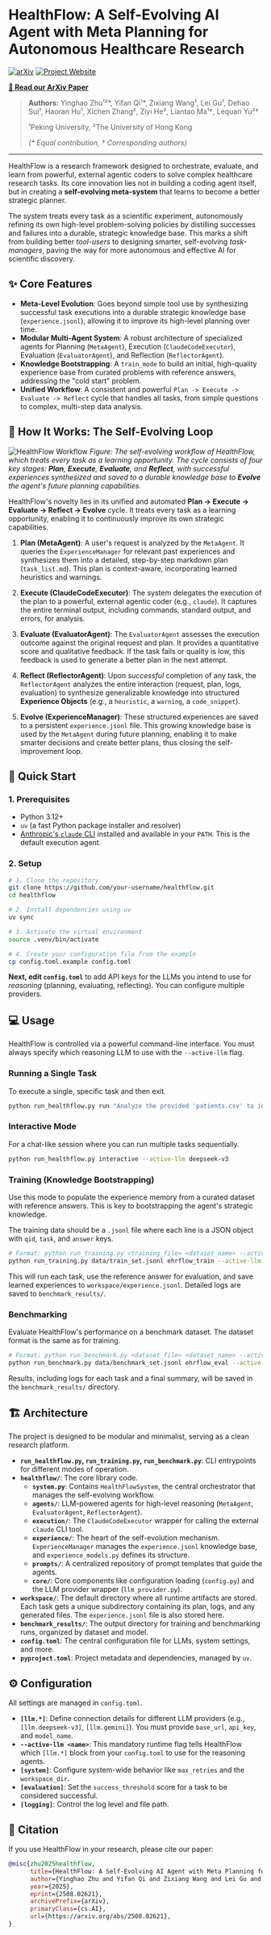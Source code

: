 # HealthFlow: A Self-Evolving AI Agent with Meta Planning for Autonomous Healthcare Research

[![arXiv](https://img.shields.io/badge/arXiv-2508.02621-b31b1b.svg)](https://arxiv.org/abs/2508.02621)
[![Project Website](https://img.shields.io/badge/Project%20Website-HealthFlow-0066cc.svg)](https://healthflow-agent.netlify.app)

**[📜 Read our ArXiv Paper](https://arxiv.org/abs/2508.02621)**

> **Authors:** Yinghao Zhu¹²*, Yifan Qi¹*, Zixiang Wang¹, Lei Gu¹, Dehao Sui¹, Haoran Hu¹, Xichen Zhang², Ziyi He², Liantao Ma¹†, Lequan Yu²†
>
> ¹Peking University, ²The University of Hong Kong
>
> *(\* Equal contribution, † Corresponding authors)*

---

HealthFlow is a research framework designed to orchestrate, evaluate, and learn from powerful, external agentic coders to solve complex healthcare research tasks. Its core innovation lies not in building a coding agent itself, but in creating a **self-evolving meta-system** that learns to become a better strategic planner.

The system treats every task as a scientific experiment, autonomously refining its own high-level problem-solving policies by distilling successes and failures into a durable, strategic knowledge base. This marks a shift from building better *tool-users* to designing smarter, self-evolving *task-managers*, paving the way for more autonomous and effective AI for scientific discovery.

## ✨ Core Features

-   **Meta-Level Evolution**: Goes beyond simple tool use by synthesizing successful task executions into a durable strategic knowledge base (`experience.jsonl`), allowing it to improve its high-level planning over time.
-   **Modular Multi-Agent System**: A robust architecture of specialized agents for Planning (`MetaAgent`), Execution (`ClaudeCodeExecutor`), Evaluation (`EvaluatorAgent`), and Reflection (`ReflectorAgent`).
-   **Knowledge Bootstrapping**: A `train_mode` to build an initial, high-quality experience base from curated problems with reference answers, addressing the "cold start" problem.
-   **Unified Workflow**: A consistent and powerful `Plan -> Execute -> Evaluate -> Reflect` cycle that handles all tasks, from simple questions to complex, multi-step data analysis.

## 🚀 How It Works: The Self-Evolving Loop

![HealthFlow Workflow](assets/healthflow_workflow.png)
*Figure: The self-evolving workflow of HealthFlow, which treats every task as a learning opportunity. The cycle consists of four key stages: **Plan**, **Execute**, **Evaluate**, and **Reflect**, with successful experiences synthesized and saved to a durable knowledge base to **Evolve** the agent's future planning capabilities.*

HealthFlow's novelty lies in its unified and automated **Plan -> Execute -> Evaluate -> Reflect -> Evolve** cycle. It treats every task as a learning opportunity, enabling it to continuously improve its own strategic capabilities.

1.  **Plan (MetaAgent)**: A user's request is analyzed by the `MetaAgent`. It queries the `ExperienceManager` for relevant past experiences and synthesizes them into a detailed, step-by-step markdown plan (`task_list.md`). This plan is context-aware, incorporating learned heuristics and warnings.

2.  **Execute (ClaudeCodeExecutor)**: The system delegates the execution of the plan to a powerful, external agentic coder (e.g., `claude`). It captures the entire terminal output, including commands, standard output, and errors, for analysis.

3.  **Evaluate (EvaluatorAgent)**: The `EvaluatorAgent` assesses the execution outcome against the original request and plan. It provides a quantitative score and qualitative feedback. If the task fails or quality is low, this feedback is used to generate a better plan in the next attempt.

4.  **Reflect (ReflectorAgent)**: Upon *successful* completion of any task, the `ReflectorAgent` analyzes the entire interaction (request, plan, logs, evaluation) to synthesize generalizable knowledge into structured **Experience Objects** (e.g., a `heuristic`, a `warning`, a `code_snippet`).

5.  **Evolve (ExperienceManager)**: These structured experiences are saved to a persistent `experience.jsonl` file. This growing knowledge base is used by the `MetaAgent` during future planning, enabling it to make smarter decisions and create better plans, thus closing the self-improvement loop.

## 🏁 Quick Start

### 1. Prerequisites

-   Python 3.12+
-   `uv` (a fast Python package installer and resolver)
-   [Anthropic's `claude` CLI](https://docs.anthropic.com/claude/docs/claude-code) installed and available in your `PATH`. This is the default execution agent.

### 2. Setup

```bash
# 1. Clone the repository
git clone https://github.com/your-username/healthflow.git
cd healthflow

# 2. Install dependencies using uv
uv sync

# 3. Activate the virtual environment
source .venv/bin/activate

# 4. Create your configuration file from the example
cp config.toml.example config.toml
```

**Next, edit `config.toml`** to add API keys for the LLMs you intend to use for *reasoning* (planning, evaluating, reflecting). You can configure multiple providers.

## 💻 Usage

HealthFlow is controlled via a powerful command-line interface. You must always specify which reasoning LLM to use with the `--active-llm` flag.

### Running a Single Task

To execute a single, specific task and then exit.

```bash
python run_healthflow.py run "Analyze the provided 'patients.csv' to identify the top 3 risk factors for readmission. Anonymize any patient identifiers in the output." --active-llm deepseek-v3
```

### Interactive Mode

For a chat-like session where you can run multiple tasks sequentially.

```bash
python run_healthflow.py interactive --active-llm deepseek-v3
```

### Training (Knowledge Bootstrapping)

Use this mode to populate the experience memory from a curated dataset with reference answers. This is key to bootstrapping the agent's strategic knowledge.

The training data should be a `.jsonl` file where each line is a JSON object with `qid`, `task`, and `answer` keys.

```bash
# Format: python run_training.py <training_file> <dataset_name> --active-llm <llm>
python run_training.py data/train_set.jsonl ehrflow_train --active-llm deepseek-r1
```

This will run each task, use the reference answer for evaluation, and save learned experiences to `workspace/experience.jsonl`. Detailed logs are saved to `benchmark_results/`.

### Benchmarking

Evaluate HealthFlow's performance on a benchmark dataset. The dataset format is the same as for training.

```bash
# Format: python run_benchmark.py <dataset_file> <dataset_name> --active-llm <llm>
python run_benchmark.py data/benchmark_set.jsonl ehrflow_eval --active-llm deepseek-r1
```

Results, including logs for each task and a final summary, will be saved in the `benchmark_results/` directory.

## 🏗️ Architecture

The project is designed to be modular and minimalist, serving as a clean research platform.

-   **`run_healthflow.py`, `run_training.py`, `run_benchmark.py`**: CLI entrypoints for different modes of operation.
-   **`healthflow/`**: The core library code.
    -   **`system.py`**: Contains `HealthFlowSystem`, the central orchestrator that manages the self-evolving workflow.
    -   **`agents/`**: LLM-powered agents for high-level reasoning (`MetaAgent`, `EvaluatorAgent`, `ReflectorAgent`).
    -   **`execution/`**: The `ClaudeCodeExecutor` wrapper for calling the external `claude` CLI tool.
    -   **`experience/`**: The heart of the self-evolution mechanism. `ExperienceManager` manages the `experience.jsonl` knowledge base, and `experience_models.py` defines its structure.
    -   **`prompts/`**: A centralized repository of prompt templates that guide the agents.
    -   **`core/`**: Core components like configuration loading (`config.py`) and the LLM provider wrapper (`llm_provider.py`).
-   **`workspace/`**: The default directory where all runtime artifacts are stored. Each task gets a unique subdirectory containing its plan, logs, and any generated files. The `experience.jsonl` file is also stored here.
-   **`benchmark_results/`**: The output directory for training and benchmarking runs, organized by dataset and model.
-   **`config.toml`**: The central configuration file for LLMs, system settings, and more.
-   **`pyproject.toml`**: Project metadata and dependencies, managed by `uv`.

## ⚙️ Configuration

All settings are managed in `config.toml`.

-   **`[llm.*]`**: Define connection details for different LLM providers (e.g., `[llm.deepseek-v3]`, `[llm.gemini]`). You must provide `base_url`, `api_key`, and `model_name`.
-   **`--active-llm <name>`**: This mandatory runtime flag tells HealthFlow which `[llm.*]` block from your `config.toml` to use for the reasoning agents.
-   **`[system]`**: Configure system-wide behavior like `max_retries` and the `workspace_dir`.
-   **`[evaluation]`**: Set the `success_threshold` score for a task to be considered successful.
-   **`[logging]`**: Control the log level and file path.

## 📜 Citation

If you use HealthFlow in your research, please cite our paper:

```bibtex
@misc{zhu2025healthflow,
      title={HealthFlow: A Self-Evolving AI Agent with Meta Planning for Autonomous Healthcare Research}, 
      author={Yinghao Zhu and Yifan Qi and Zixiang Wang and Lei Gu and Dehao Sui and Haoran Hu and Xichen Zhang and Ziyi He and Liantao Ma and Lequan Yu},
      year={2025},
      eprint={2508.02621},
      archivePrefix={arXiv},
      primaryClass={cs.AI},
      url={https://arxiv.org/abs/2508.02621}, 
}
```